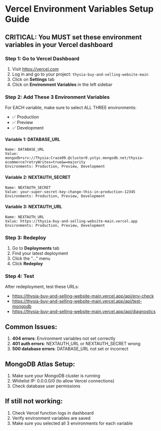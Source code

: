 # Vercel Environment Variables Setup Guide

## CRITICAL: You MUST set these environment variables in your Vercel dashboard

### Step 1: Go to Vercel Dashboard
1. Visit https://vercel.com
2. Log in and go to your project: `thysia-buy-and-selling-website-main`
3. Click on **Settings** tab
4. Click on **Environment Variables** in the left sidebar

### Step 2: Add These 3 Environment Variables

For EACH variable, make sure to select ALL THREE environments:
- ✅ Production
- ✅ Preview  
- ✅ Development

#### Variable 1: DATABASE_URL
```
Name: DATABASE_URL
Value: mongodb+srv://Thysia:Craze09.@cluster0.ystyc.mongodb.net/thysia-ecommerce?retryWrites=true&w=majority
Environments: Production, Preview, Development
```

#### Variable 2: NEXTAUTH_SECRET
```
Name: NEXTAUTH_SECRET
Value: your-super-secret-key-change-this-in-production-12345
Environments: Production, Preview, Development
```

#### Variable 3: NEXTAUTH_URL
```
Name: NEXTAUTH_URL
Value: https://thysia-buy-and-selling-website-main.vercel.app
Environments: Production, Preview, Development
```

### Step 3: Redeploy
1. Go to **Deployments** tab
2. Find your latest deployment
3. Click the "..." menu
4. Click **Redeploy**

### Step 4: Test
After redeployment, test these URLs:
- https://thysia-buy-and-selling-website-main.vercel.app/api/env-check
- https://thysia-buy-and-selling-website-main.vercel.app/api/test-mongodb
- https://thysia-buy-and-selling-website-main.vercel.app/api/diagnostics

## Common Issues:

1. **404 errors**: Environment variables not set correctly
2. **401 auth errors**: NEXTAUTH_URL or NEXTAUTH_SECRET wrong
3. **500 database errors**: DATABASE_URL not set or incorrect

## MongoDB Atlas Setup:
1. Make sure your MongoDB cluster is running
2. Whitelist IP: 0.0.0.0/0 (to allow Vercel connections)
3. Check database user permissions

## If still not working:
1. Check Vercel function logs in dashboard
2. Verify environment variables are saved
3. Make sure you selected all 3 environments for each variable
